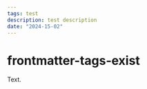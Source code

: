 ```yaml
---
tags: test
description: test description
date: "2024-15-02"
---
```


# frontmatter-tags-exist

Text.
